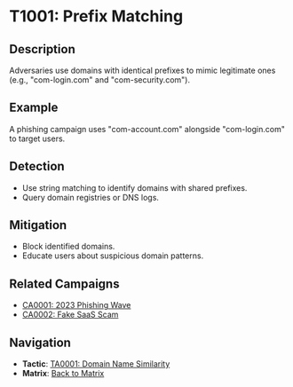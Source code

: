 # T1001: Prefix Matching

## Description
Adversaries use domains with identical prefixes to mimic legitimate ones (e.g., "com-login.com" and "com-security.com").

## Example
A phishing campaign uses "com-account.com" alongside "com-login.com" to target users.

## Detection
- Use string matching to identify domains with shared prefixes.
- Query domain registries or DNS logs.

## Mitigation
- Block identified domains.
- Educate users about suspicious domain patterns.

## Related Campaigns
- [CA0001: 2023 Phishing Wave](../../campaigns/CA0001.md)
- [CA0002: Fake SaaS Scam](../../campaigns/CA0002.md)

## Navigation
- **Tactic**: [TA0001: Domain Name Similarity](../tactics/TA0001/main.md)
- **Matrix**: [Back to Matrix](../matrix.md)
